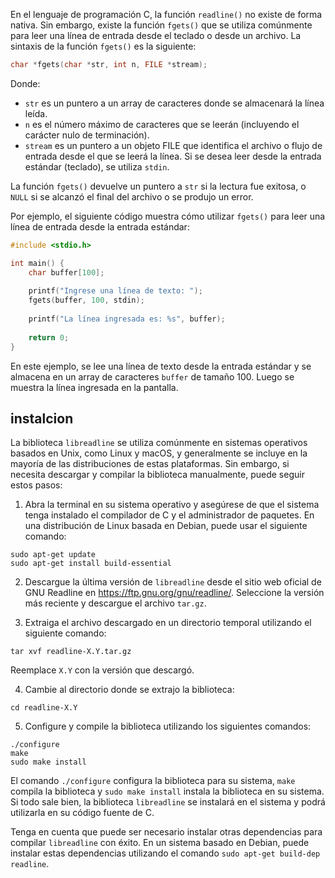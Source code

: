 

En el lenguaje de programación C, la función `readline()` no existe de forma nativa. Sin embargo, existe la función `fgets()` que se utiliza comúnmente para leer una línea de entrada desde el teclado o desde un archivo. La sintaxis de la función `fgets()` es la siguiente:

```c
char *fgets(char *str, int n, FILE *stream);
```

Donde:
- `str` es un puntero a un array de caracteres donde se almacenará la línea leída.
- `n` es el número máximo de caracteres que se leerán (incluyendo el carácter nulo de terminación).
- `stream` es un puntero a un objeto FILE que identifica el archivo o flujo de entrada desde el que se leerá la línea. Si se desea leer desde la entrada estándar (teclado), se utiliza `stdin`.

La función `fgets()` devuelve un puntero a `str` si la lectura fue exitosa, o `NULL` si se alcanzó el final del archivo o se produjo un error.

Por ejemplo, el siguiente código muestra cómo utilizar `fgets()` para leer una línea de entrada desde la entrada estándar:

```c
#include <stdio.h>

int main() {
    char buffer[100];
    
    printf("Ingrese una línea de texto: ");
    fgets(buffer, 100, stdin);
    
    printf("La línea ingresada es: %s", buffer);
    
    return 0;
}
```

En este ejemplo, se lee una línea de texto desde la entrada estándar y se almacena en un array de caracteres `buffer` de tamaño 100. Luego se muestra la línea ingresada en la pantalla.

## instalcion

La biblioteca `libreadline` se utiliza comúnmente en sistemas operativos basados en Unix, como Linux y macOS, y generalmente se incluye en la mayoría de las distribuciones de estas plataformas. Sin embargo, si necesita descargar y compilar la biblioteca manualmente, puede seguir estos pasos:

1. Abra la terminal en su sistema operativo y asegúrese de que el sistema tenga instalado el compilador de C y el administrador de paquetes. En una distribución de Linux basada en Debian, puede usar el siguiente comando:

```
sudo apt-get update
sudo apt-get install build-essential
```

2. Descargue la última versión de `libreadline` desde el sitio web oficial de GNU Readline en https://ftp.gnu.org/gnu/readline/. Seleccione la versión más reciente y descargue el archivo `tar.gz`.

3. Extraiga el archivo descargado en un directorio temporal utilizando el siguiente comando:

```
tar xvf readline-X.Y.tar.gz
```

Reemplace `X.Y` con la versión que descargó.

4. Cambie al directorio donde se extrajo la biblioteca:

```
cd readline-X.Y
```

5. Configure y compile la biblioteca utilizando los siguientes comandos:

```
./configure
make
sudo make install
```

El comando `./configure` configura la biblioteca para su sistema, `make` compila la biblioteca y `sudo make install` instala la biblioteca en su sistema. Si todo sale bien, la biblioteca `libreadline` se instalará en el sistema y podrá utilizarla en su código fuente de C.

Tenga en cuenta que puede ser necesario instalar otras dependencias para compilar `libreadline` con éxito. En un sistema basado en Debian, puede instalar estas dependencias utilizando el comando `sudo apt-get build-dep readline`.